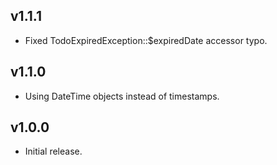 v1.1.1
------

* Fixed TodoExpiredException::$expiredDate accessor typo.

v1.1.0
------

* Using DateTime objects instead of timestamps.

v1.0.0
------

* Initial release.
